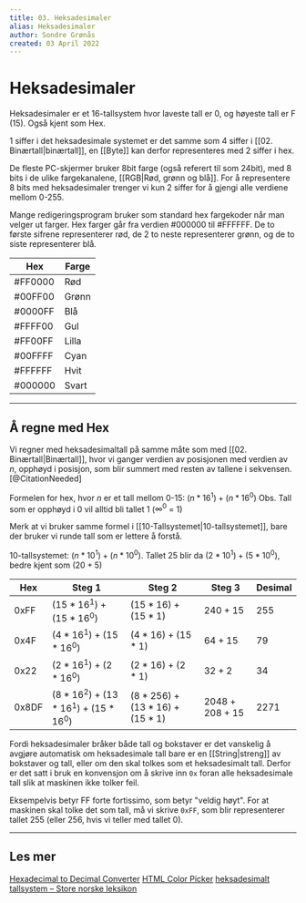 ```yaml
---
title: 03. Heksadesimaler
alias: Heksadesimaler
author: Sondre Grønås
created: 03 April 2022
---
```

# Heksadesimaler
Heksadesimaler er et 16-tallsystem hvor laveste tall er 0, og høyeste tall er F (15). Også kjent som Hex.

1 siffer i det heksadesimale systemet er det samme som 4 siffer i [[02. Binærtall|binærtall]], en [[Byte]] kan derfor representeres med 2 siffer i hex.

De fleste PC-skjermer bruker 8bit farge (også referert til som 24bit), med 8 bits i de ulike fargekanalene, [[RGB|Rød, grønn og blå]]. For å representere 8 bits med heksadesimaler trenger vi kun 2 siffer for å gjengi alle verdiene mellom 0-255.

Mange redigeringsprogram bruker som standard hex fargekoder når man velger ut farger. Hex farger går fra verdien #000000 til \#FFFFFF. De to første sifrene representerer rød, de 2 to neste representerer grønn, og de to siste representerer blå. 

| Hex | Farge |
| -- | -- |
|\#FF0000 | Rød |
|\#00FF00 | Grønn |
|\#0000FF | Blå |
|\#FFFF00 | Gul |
|\#FF00FF | Lilla |
|\#00FFFF | Cyan |
|\#FFFFFF | Hvit |
|\#000000 | Svart |


---
## Å regne med Hex
Vi regner med heksadesimaltall på samme måte som med [[02. Binærtall|Binærtall]], hvor vi ganger verdien av posisjonen med verdien av $n$, opphøyd i posisjon, som blir summert med resten av tallene i sekvensen. [@CitationNeeded]

Formelen for hex, hvor $n$ er et tall mellom 0-15: $(n * 16^1) + (n * 16^0)$
Obs. Tall som er opphøyd i 0 vil alltid bli tallet 1 ($∞^0$ = 1)

Merk at vi bruker samme formel i [[10-Tallsystemet|10-tallsystemet]], bare der bruker vi runde tall som er lettere å forstå.

10-tallsystemet: $(n * 10^1) + (n * 10^0)$. 
Tallet 25 blir da $(2 * 10^1) + (5 * 10^0)$, bedre kjent som $(20 + 5)$


| Hex   | Steg 1                | Steg 2           | Steg 3   | Desimal | 
| ----- | --------------------- | ---------------- | -------- | --- |
| 0xFF  | $(15*16^1)+(15*16^0)$ | $(15*16)+(15*1)$ | $240+15$ | 255 |
| 0x4F  | $(4*16^1)+(15*16^0)$  | $(4*16)+(15*1)$  | $64+15$  | 79  |
| 0x22  | $(2*16^1)+(2*16^0)$   | $(2*16)+(2*1)$   | $32+2$   | 34  |
| 0x8DF | $(8*16^2)+(13*16^1)+(15*16^0)$ | $(8*256)+(13*16)+(15*1)$  | $2048+208+15$ | 2271 |  


Fordi heksadesimaler bråker både tall og bokstaver er det vanskelig å avgjøre automatisk om heksadesimale tall bare er en [[String|streng]] av bokstaver og tall, eller om den skal tolkes som et heksadesimalt tall. Derfor er det satt i bruk en konvensjon om å skrive inn `0x` foran alle heksadesimale tall slik at maskinen ikke tolker feil.

Eksempelvis betyr FF forte fortissimo, som betyr "veldig høyt". For at maskinen skal tolke det som tall, må vi skrive `0xFF`, som blir representerer tallet 255 (eller 256, hvis vi teller med tallet 0).

---
## Les mer
[Hexadecimal to Decimal Converter](https://www.rapidtables.com/convert/number/hex-to-decimal.html)
[HTML Color Picker](https://www.w3schools.com/colors/colors_picker.asp)
[heksadesimalt tallsystem – Store norske leksikon](https://snl.no/heksadesimalt_tallsystem)
